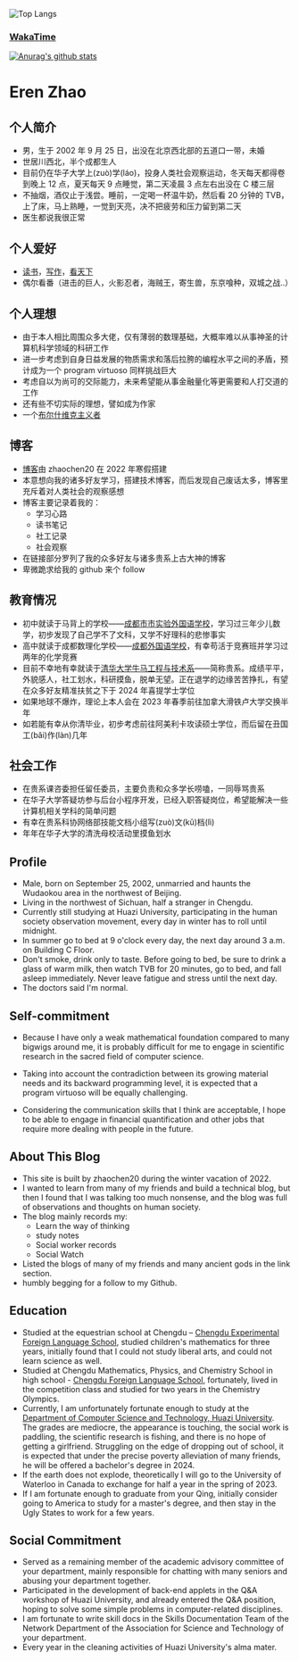 ![Top Langs](https://github-readme-stats.vercel.app/api/top-langs/?username=zhaochenyang20&layout=compact&theme=radical) 
### [WakaTime](https://wakatime.com)

[![Anurag's github stats](https://github-readme-stats.vercel.app/api?username=zhaochenyang20)](https://github.com/anuraghazra/github-readme-stats)

# **Eren Zhao**

## 个人简介

- 男，生于 2002 年 9 月 25 日，出没在北京西北部的五道口一带，未婚
- 世居川西北，半个成都生人
- 目前仍在华子大学上(zuò)学(láo)，投身人类社会观察运动，冬天每天都得卷到晚上 12 点，夏天每天 9 点睡觉，第二天凌晨 3 点左右出没在 C 楼三层
- 不抽烟，酒仅止于浅尝。睡前，一定喝一杯温牛奶，然后看 20 分钟的 TVB，上了床，马上熟睡，一觉到天亮，决不把疲劳和压力留到第二天
- 医生都说我很正常

## 个人爱好
- [读书](https://zhaochenyang20.github.io/categories/%E4%B9%A6%E6%91%98/)，[写作](https://zhaochenyang20.github.io/categories/%E5%BF%83%E5%BF%83%E5%BF%B5%E5%BF%B5/)，[看天下](https://zhaochenyang20.github.io/categories/%E5%8D%9A%E6%96%87/)
- 偶尔看番（进击的巨人，火影忍者，海贼王，寄生兽，东京喰种，双城之战..）

## 个人理想

- 由于本人相比周围众多大佬，仅有薄弱的数理基础，大概率难以从事神圣的计算机科学领域的科研工作
- 进一步考虑到自身日益发展的物质需求和落后拉胯的编程水平之间的矛盾，预计成为一个 program virtuoso 同样挑战巨大
- 考虑自以为尚可的交际能力，未来希望能从事金融量化等更需要和人打交道的工作
- 还有些不切实际的理想，譬如成为作家
- 一个[布尔什维克主义者](https://zhaochenyang20.github.io/pdf/%E6%88%91%E4%BB%AC%E7%9A%84%E4%BC%9F%E5%A4%A7%E4%B8%8E%E6%B8%BA%E5%B0%8F.pdf)

## 博客

- [博客](https://zhaochenyang20.github.io/)由 zhaochen20 在 2022 年寒假搭建
- 本意想向我的诸多好友学习，搭建技术博客，而后发现自己废话太多，博客里充斥着对人类社会的观察感想
- 博客主要记录着我的：
  - 学习心路
  - 读书笔记
  - 社工记录
  - 社会观察
- 在链接部分罗列了我的众多好友与诸多贵系上古大神的博客
- 卑微跪求给我的 github 来个 follow

## 教育情况

- 初中就读于马背上的学校——[成都市市实验外国语学校](http://www.cefls.cn/)，学习过三年少儿数学，初步发现了自己学不了文科，又学不好理科的悲惨事实
- 高中就读于成都数理化学校——[成都外国语学校](http://www.cfls.net.cn/)，有幸苟活于竞赛班并学习过两年的化学竞赛
- 目前不幸地有幸就读于[清华大学牛马工程与技术系](https://www.cs.tsinghua.edu.cn/)——简称贵系。成绩平平，外貌感人，社工划水，科研摸鱼，脱单无望。正在退学的边缘苦苦挣扎，有望在众多好友精准扶贫之下于 2024 年喜提学士学位
- 如果地球不爆炸，理论上本人会在 2023 年春季前往加拿大滑铁卢大学交换半年
- 如若能有幸从你清毕业，初步考虑前往阿美利卡攻读硕士学位，而后留在丑国工(bǎi)作(làn)几年

## 社会工作

- 在贵系课咨委担任留任委员，主要负责和众多学长唠嗑，一同辱骂贵系
- 在华子大学答疑坊参与后台小程序开发，已经入职答疑岗位，希望能解决一些计算机相关学科的简单问题
- 有幸在贵系科协网络部技能文档小组写(zuò)文(kǔ)档(lì)
- 年年在华子大学的清洗母校活动里摸鱼划水

## Profile

- Male, born on September 25, 2002, unmarried and haunts the Wudaokou area in the northwest of Beijing.
- Living in the northwest of Sichuan, half a stranger in Chengdu.
- Currently still studying at Huazi University, participating in the human society observation movement, every day in winter has to roll until midnight.
- In summer go to bed at 9 o'clock every day, the next day around 3 a.m. on Building C Floor.
- Don't smoke, drink only to taste. Before going to bed, be sure to drink a glass of warm milk, then watch TVB for 20 minutes, go to bed, and fall asleep immediately. Never leave fatigue and stress until the next day.
- The doctors said I'm normal.

## Self-commitment

- Because I have only a weak mathematical foundation compared to many bigwigs around me, it is probably difficult for me to engage in scientific research in the sacred field of computer science.

- Taking into account the contradiction between its growing material needs and its backward programming level, it is expected that a program virtuoso will be equally challenging.

- Considering the communication skills that I think are acceptable, I hope to be able to engage in financial quantification and other jobs that require more dealing with people in the future.

## About This Blog

- This site is built by zhaochen20 during the winter vacation of 2022.
- I wanted to learn from many of my friends and build a technical blog, but then I found that I was talking too much nonsense, and the blog was full of observations and thoughts on human society.
- The blog mainly records my:
  - Learn the way of thinking
  - study notes
  - Social worker records
  - Social Watch
- Listed the blogs of many of my friends and many ancient gods in the link section.
- humbly begging for a follow to my Github.

## Education

- Studied at the equestrian school at Chengdu – [Chengdu Experimental Foreign Language School](http://www.cefls.cn/), studied children's mathematics for three years, initially found that I could not study liberal arts, and could not learn science as well.
- Studied at Chengdu Mathematics, Physics, and Chemistry School in high school - [Chengdu Foreign Language School](http://www.cfls.net.cn/), fortunately, lived in the competition class and studied for two years in the Chemistry Olympics.
- Currently, I am unfortunately fortunate enough to study at the [Department of Computer Science and Technology, Huazi University](https://www.cs.tsinghua.edu.cn/). The grades are mediocre, the appearance is touching, the social work is paddling, the scientific research is fishing, and there is no hope of getting a girlfriend. Struggling on the edge of dropping out of school, it is expected that under the precise poverty alleviation of many friends, he will be offered a bachelor's degree in 2024.
- If the earth does not explode, theoretically I will go to the University of Waterloo in Canada to exchange for half a year in the spring of 2023.
- If I am fortunate enough to graduate from your Qing, initially consider going to America to study for a master's degree, and then stay in the Ugly States to work for a few years.

## Social Commitment

- Served as a remaining member of the academic advisory committee of your department, mainly responsible for chatting with many seniors and abusing your department together.
- Participated in the development of back-end applets in the Q&A workshop of Huazi University, and already entered the Q&A position, hoping to solve some simple problems in computer-related disciplines.
- I am fortunate to write skill docs in the Skills Documentation Team of the Network Department of the Association for Science and Technology of your department.
- Every year in the cleaning activities of Huazi University's alma mater.
